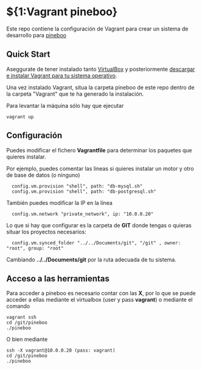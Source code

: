 # ${1:Vagrant pineboo}

Este repo contiene la configuración de Vagrant para crear un sistema de desarrollo para [pineboo](https://github.com/deavid/pineboo)

## Quick Start

Aseggurate de tener instalado tanto 
[VirtualBox](http://www.virtualbox.org)
y posteriormente
[descargar e instalar Vagrant para tu sistema operativo](http://www.vagrantup.com/downloads).

Una vez instalado Vagrant, situa la carpeta pineboo de este repo dentro de la carpeta "Vagrant" que te ha generado la instalación.

Para levantar la máquina sólo hay que ejecutar
```
vagrant up
```

## Configuración

Puedes modificar el fichero **Vagrantfile** para determinar los paquetes que quieres instalar.

Por ejemplo, puedes comentar las lineas si quieres instalar un motor y otro de base de datos (o ninguno)

```
  config.vm.provision "shell", path: "db-mysql.sh"
  config.vm.provision "shell", path: "db-postgresql.sh"
```

También puedes modificar la IP en la línea

```
  config.vm.network "private_network", ip: "10.0.0.20"
```

Lo que si hay que configurar es la carpeta de **GIT** donde tengas o quieras situar los proyectos necesarios:

```
  config.vm.synced_folder "../../Documents/git", "/git" , owner: "root", group: "root"
```
Cambiando **../../Documents/git** por la ruta adecuada de tu sistema.

## Acceso a las herramientas

Para acceder a pineboo es necesario contar con las **X**, por lo que se puede acceder a ellas mediante el virtualbox (user y pass **vagrant**) o mediante el comando 

```
vagrant ssh
cd /git/pineboo
./pineboo
```
O bien mediante
```
ssh -X vagrant@10.0.0.20 (pass: vagrant)
cd /git/pineboo
./pineboo
```